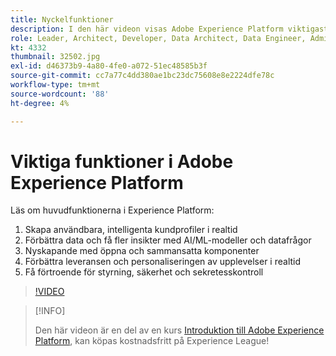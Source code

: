 ```yaml
---
title: Nyckelfunktioner
description: I den här videon visas Adobe Experience Platform viktigaste funktioner.
role: Leader, Architect, Developer, Data Architect, Data Engineer, Admin, User
kt: 4332
thumbnail: 32502.jpg
exl-id: d46373b9-4a80-4fe0-a072-51ec48585b3f
source-git-commit: cc7a77c4dd380ae1bc23dc75608e8e2224dfe78c
workflow-type: tm+mt
source-wordcount: '88'
ht-degree: 4%

---
```


# Viktiga funktioner i Adobe Experience Platform

Läs om huvudfunktionerna i Experience Platform:

1. Skapa användbara, intelligenta kundprofiler i realtid
1. Förbättra data och få fler insikter med AI/ML-modeller och datafrågor
1. Nyskapande med öppna och sammansatta komponenter
1. Förbättra leveransen och personaliseringen av upplevelser i realtid
1. Få förtroende för styrning, säkerhet och sekretesskontroll

>[!VIDEO](https://video.tv.adobe.com/v/32502?quality=12&learn=on)

>[!INFO]
>
> Den här videon är en del av en kurs [Introduktion till Adobe Experience Platform](https://experienceleague.adobe.com/?recommended=ExperiencePlatform-U-1-2020.1), kan köpas kostnadsfritt på Experience League!

